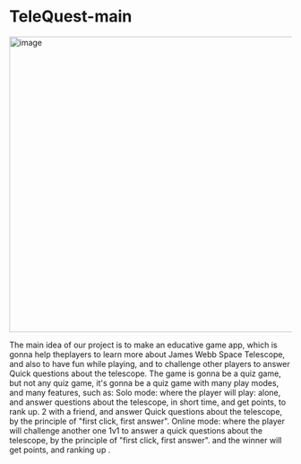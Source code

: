 # TeleQuest-main
<img width="527" alt="image" src="https://user-images.githubusercontent.com/102553705/199629523-bbcb7671-69fd-4f01-96b5-aac15099ca2b.png">

 The main idea of our project is to make an educative game app, which is gonna help theplayers to learn more about James Webb Space Telescope, and also to have fun while playing, and to challenge other players to answer Quick questions about the telescope. The game is gonna be a quiz game, but not any quiz game, it's gonna be a quiz game with many play modes, and many features, such as:  Solo mode: where the player will play: alone, and answer questions about the telescope, in short time, and get points, to rank up. 2 with a friend, and answer Quick questions about the telescope, by the principle of "first click, first answer". Online mode: where the player will challenge another one 1v1 to answer a quick questions about the telescope, by the principle of "first click, first answer". and the winner will get points, and ranking up .


